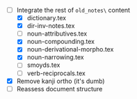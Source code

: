 - [ ] Integrate the rest of `old_notes\` content
  - [x] dictionary.tex
  - [x] dir-inv-notes.tex
  - [ ] noun-attributives.tex
  - [x] noun-compounding.tex
  - [x] noun-derivational-morpho.tex
  - [x] noun-narrowing.tex
  - [ ] smoyds.tex
  - [ ] verb-reciprocals.tex
- [x] Remove kanji ortho (it's dumb)
- [ ] Reassess document structure
